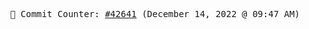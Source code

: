 <p align="center">
    <samp>
        📮 Commit Counter: <a href="https://github.com/Javascript-void0/Javascript-void0/commits/main">#42641</a> (December 14, 2022 @ 09:47 AM)
    </samp>
</p>